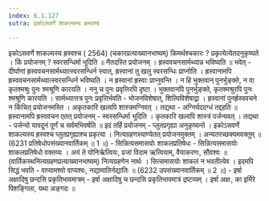 ```yaml
---
index: 6.1.127
sutra: इकोऽसवर्णे शाकल्यस्य ह्रस्वश्च

---
```

 इकोऽसवर्णे शाकल्यस्य ह्रस्वश्च ( 2564) (चकारप्रत्याख्यानभाष्यम्) किमर्थश्चकारः ? प्रकृत्येत्येतदनुकृष्यते । किं प्रयोजनम् ? स्वरसन्धिर्मा भूदिति ॥ नैतदस्ति प्रयोजनम् । ह्रस्ववचनसार्मथ्यान्न भविष्यति ॥ भवेत्  -  दीर्घाणां ह्रस्ववचनसार्मथ्यात्स्वरसन्धिर्न स्यात्, ह्रस्वानां तु खलु स्वरसन्धिः प्राप्नोति । ह्रस्वानामपि ह्रस्ववचनसार्मथ्यात्स्वरसन्धिर्न भविष्यति । न ह्रस्वानां ह्रस्वाः प्राप्नुवन्ति । न हि भुक्तवान् पुनर्भुङ्क्ते, न वा कृतश्मश्रुः पुनः श्मश्रूणि कारयति । ननु च पुनः प्रवृत्तिरपि दृष्टा । भुक्तवानपि पुनर्भुङ्क्ते, कृतश्मश्रुरपि पुनः श्मश्रूणि कारयति । सार्मथ्यात्तत्र पुनः प्रवृत्तिर्भवति  -  भोजनविशेषात्, शिल्पिविशेषाद्वा । ह्रस्वानां पुनर्ह्रस्ववचने न किंचित् प्रयोजनमस्ति । अकृतकारि खल्वपि शास्त्रमग्निवत् । तद्यथा  -  अग्निर्यददग्धं तद्दहति ॥ ह्रस्वानामपि ह्रस्ववचन एतत् प्रयोजनम्  -  स्वरसन्धिर्मा भूदिति । कृतकारि खल्वपि शास्त्रं पर्जन्यवत् । तद्यथा  -  पर्जन्यो यावदूनं पूर्णं च सर्वमभिवर्षति ॥ इदं तर्हि प्रयोजनम्  -  प्लुतप्रगृह्या अनुकृष्यन्ते । इकोऽसवर्णे शाकल्यस्य ह्रस्वश्च प्लुतप्रगृह्याश्च प्रकृत्या । नित्यग्रहणस्याण्येतत् प्रयोजनमुक्तम् । अन्यतरच्छक्यमवक्तुम् ॥ (6231 प्रतिषेधोपसंख्यानवार्तिकम् ॥ 1 ॥) - सिन्नित्यसमासयोः शाकलप्रतिषेधः - सिन्नित्यसमासयोः शाकलप्रतिषेधो वक्तव्यः । अयं ते योनिर्ऋत्वियः, प्रजां विदाम ऋत्वियाम्, वैयाकरणः, सौवश्वः ॥ (वार्तिकस्थनित्यग्रहणप्रत्याख्यानभाष्यम्) नित्यग्रहणेन नार्थः । सित्समासयोः शाकलं न भवतीत्येव । इदमपि सिद्धं भवति  -  वाप्यामश्वो वाप्यश्वः, नद्यामातिर्नद्यातिः ॥ (6232 उपसंख्यानवार्तिकम् ॥ 2 ॥) - इर्षा अक्षादिषु छन्दसि प्रकृतिभावमात्रम् - इर्षा अक्षादिषु च छन्दसि प्रकृतिभावमात्रं द्रष्टव्यम् । इर्षा अक्षः, का इर्मिरे पिशङि्गला, यथा अङ्गदः ॥ 